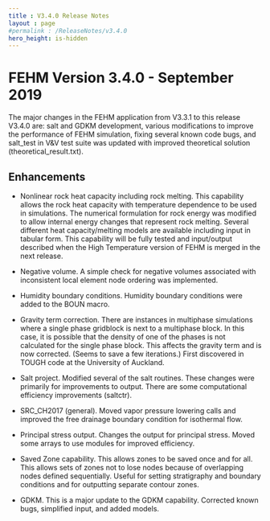 ```yaml
---
title : V3.4.0 Release Notes
layout : page
#permalink : /ReleaseNotes/v3.4.0
hero_height: is-hidden
---
```



# FEHM Version 3.4.0 - September 2019

The major changes in the FEHM application from V3.3.1 to this release V3.4.0 are: salt and GDKM development, various modifications to improve the performance of FEHM simulation, fixing several known code bugs, and salt_test in V&V test suite was updated with improved theoretical solution (theoretical_result.txt).


## Enhancements

- Nonlinear rock heat capacity including rock melting. This capability allows the rock heat capacity with temperature dependence to be used in simulations. The numerical formulation for rock energy was modified to allow internal energy changes that represent rock melting. Several different heat capacity/melting models are available including input in tabular form. This capability will be fully tested and input/output described when the High Temperature version of FEHM is merged in the next release.

- Negative volume. A simple check for negative volumes associated with inconsistent local element node ordering was implemented.

- Humidity boundary conditions. Humidity boundary conditions were added to the BOUN macro.

- Gravity term correction. There are instances in multiphase simulations where a single phase gridblock is next to a multiphase block. In this case, it is possible that the density of one of the phases is not calculated for the single phase block. This affects the gravity term and is now corrected. (Seems to save a few iterations.) First discovered in TOUGH code at the University of Auckland.

- Salt project. Modified several of the salt routines. These changes were primarily for improvements to output. There are some computational efficiency improvements (saltctr).

- SRC_CH2017 (general). Moved vapor pressure lowering calls and improved the free drainage boundary condition for isothermal flow.

- Principal stress output. Changes the output for principal stress. Moved some arrays to use modules for improved efficiency.

- Saved Zone capability. This allows zones to be saved once and for all. This allows sets of zones not to lose nodes because of overlapping nodes defined sequentially. Useful for setting stratigraphy and boundary conditions and for outputting separate contour zones.

- GDKM. This is a major update to the GDKM capability. Corrected known bugs, simplified input, and added models. 


